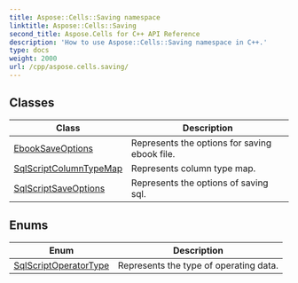 ```yaml
---
title: Aspose::Cells::Saving namespace
linktitle: Aspose::Cells::Saving
second_title: Aspose.Cells for C++ API Reference
description: 'How to use Aspose::Cells::Saving namespace in C++.'
type: docs
weight: 2000
url: /cpp/aspose.cells.saving/
---
```




## Classes

| Class | Description |
| --- | --- |
| [EbookSaveOptions](./ebooksaveoptions/) | Represents the options for saving ebook file. |
| [SqlScriptColumnTypeMap](./sqlscriptcolumntypemap/) | Represents column type map. |
| [SqlScriptSaveOptions](./sqlscriptsaveoptions/) | Represents the options of saving sql. |
## Enums

| Enum | Description |
| --- | --- |
| [SqlScriptOperatorType](./sqlscriptoperatortype/) | Represents the type of operating data. |
